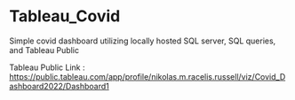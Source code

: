 # Tableau_Covid
Simple covid dashboard utilizing locally hosted SQL server, SQL queries, and Tableau Public


Tableau Public Link : https://public.tableau.com/app/profile/nikolas.m.racelis.russell/viz/Covid_Dashboard2022/Dashboard1
